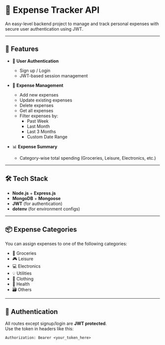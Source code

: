 # 💸 Expense Tracker API

An easy-level backend project to manage and track personal expenses with secure user authentication using JWT.

---

## 🚀 Features

- 👤 **User Authentication**
  - Sign up / Login
  - JWT-based session management

- 💼 **Expense Management**
  - Add new expenses
  - Update existing expenses
  - Delete expenses
  - Get all expenses
  - Filter expenses by:
    - Past Week
    - Last Month
    - Last 3 Months
    - Custom Date Range

- 📊 **Expense Summary**
  - Category-wise total spending (Groceries, Leisure, Electronics, etc.)

---

## 🛠️ Tech Stack

- **Node.js** + **Express.js**
- **MongoDB** + **Mongoose**
- **JWT** (for authentication)
- **dotenv** (for environment configs)

---

## 📦 Expense Categories

You can assign expenses to one of the following categories:
- 🛒 Groceries  
- 🎮 Leisure  
- 💻 Electronics  
- 💡 Utilities  
- 👗 Clothing  
- 🏥 Health  
- 🗃 Others  

---

## 🔐 Authentication

All routes except signup/login are **JWT protected**.  
Use the token in headers like this:

```http
Authorization: Bearer <your_token_here>
